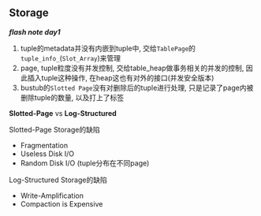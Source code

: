 ## Storage

***flash note day1***

1. tuple的metadata并没有内嵌到tuple中, 交给`TablePage`的`tuple_info_`(`Slot_Array`)来管理
2. page, tuple粒度没有并发控制, 交给table_heap做事务相关的并发的控制, 因此插入tuple这种操作, 在heap这也有对外的接口(并发安全版本)
3. bustub的`Slotted Page`没有对删除后的tuple进行处理, 只是记录了page内被删除tuple的数量, 以及打上了标签

**Slotted-Page** vs **Log-Structured**

Slotted-Page Storage的缺陷
- Fragmentation
- Useless Disk I/O
- Random Disk I/O (tuple分布在不同page)

Log-Structured Storage的缺陷
- Write-Amplification
- Compaction is Expensive